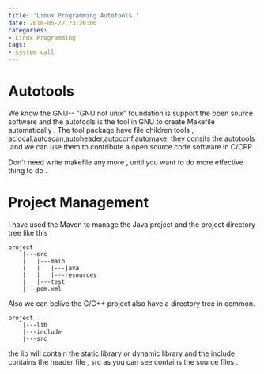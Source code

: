 ```yaml
---
title: 'Linux Programming Autotools '
date: 2018-05-22 23:26:00
categories:
- Linux Programming
tags:
- system call
---
```


# Autotools

We know the GNU-- "GNU not unix" foundation is support the open source software and the autotools is the tool in GNU to create Makefile automatically . The tool package have file children tools , aclocal,autoscan,autoheader,autoconf,automake, they consits the autotools ,and we can use them to contribute a open source code software in C/CPP .

Don't need write makefile any more , until you want to do more effective thing to do .

<!--more-->

# Project Management 

I have used the Maven to manage the Java project and the project directory tree like this 

```text
project
    |---src
    |   |---main
    |   |   |---java
    |   |   |---resources
    |   |---test
    |---pom.xml
```

Also we can belive the C/C++ project also have a directory tree in common.

```text
project
    |---lib
    |---include
    |---src
```

the lib will contain the static library or dynamic library and the include contains the header file , src as you can see contains the source files .


